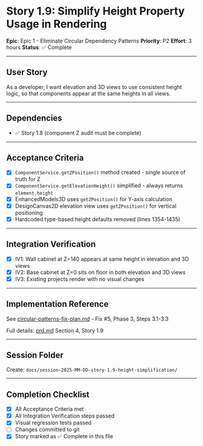 # Story 1.9: Simplify Height Property Usage in Rendering

**Epic**: Epic 1 - Eliminate Circular Dependency Patterns
**Priority**: P2
**Effort**: 3 hours
**Status**: ✅ Complete

---

## User Story

As a developer,
I want elevation and 3D views to use consistent height logic,
so that components appear at the same heights in all views.

---

## Dependencies

- ✅ Story 1.8 (component Z audit must be complete)

---

## Acceptance Criteria

- [x] `ComponentService.getZPosition()` method created - single source of truth for Z
- [x] `ComponentService.getElevationHeight()` simplified - always returns `element.height`
- [x] EnhancedModels3D uses `getZPosition()` for Y-axis calculation
- [x] DesignCanvas2D elevation view uses `getZPosition()` for vertical positioning
- [x] Hardcoded type-based height defaults removed (lines 1354-1435)

---

## Integration Verification

- [x] IV1: Wall cabinet at Z=140 appears at same height in elevation and 3D views
- [x] IV2: Base cabinet at Z=0 sits on floor in both elevation and 3D views
- [x] IV3: Existing projects render with no visual changes

---

## Implementation Reference

See [circular-patterns-fix-plan.md](../circular-patterns-fix-plan.md) - Fix #5, Phase 3, Steps 3.1-3.3

Full details: [prd.md](../prd.md) Section 4, Story 1.9

---

## Session Folder

Create: `docs/session-2025-MM-DD-story-1.9-height-simplification/`

---

## Completion Checklist

- [x] All Acceptance Criteria met
- [x] All Integration Verification steps passed
- [x] Visual regression tests passed
- [ ] Changes committed to git
- [x] Story marked as ✅ Complete in this file
